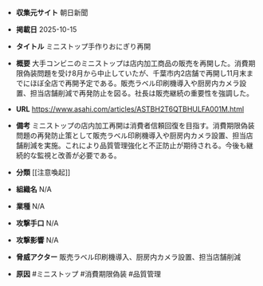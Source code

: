- **収集元サイト**
朝日新聞

- **掲載日**
2025-10-15

- **タイトル**
ミニストップ手作りおにぎり再開

- **概要**
大手コンビニのミニストップは店内加工商品の販売を再開した。消費期限偽装問題を受け8月から中止していたが、千葉市内2店舗で再開し11月末までにほぼ全店で再開予定である。販売ラベル印刷機導入や厨房内カメラ設置、担当店舗削減で再発防止を図る。社長は販売継続の重要性を強調した。

- **URL**
https://www.asahi.com/articles/ASTBH2T6QTBHULFA001M.html

- **備考**
ミニストップの店内加工再開は消費者信頼回復を目指す。消費期限偽装問題の再発防止策として販売ラベル印刷機導入や厨房内カメラ設置、担当店舗削減を実施。これにより品質管理強化と不正防止が期待される。今後も継続的な監視と改善が必要である。

- **分類**
[[注意喚起]]

- **組織名**
N/A

- **業種**
N/A

- **攻撃手口**
N/A

- **攻撃影響**
N/A

- **脅威アクター**
販売ラベル印刷機導入、厨房内カメラ設置、担当店舗削減

- **原因**
#ミニストップ #消費期限偽装 #品質管理
